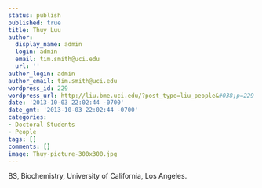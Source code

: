 ```yaml
---
status: publish
published: true
title: Thuy Luu
author:
  display_name: admin
  login: admin
  email: tim.smith@uci.edu
  url: ''
author_login: admin
author_email: tim.smith@uci.edu
wordpress_id: 229
wordpress_url: http://liu.bme.uci.edu/?post_type=liu_people&#038;p=229
date: '2013-10-03 22:02:44 -0700'
date_gmt: '2013-10-03 22:02:44 -0700'
categories:
- Doctoral Students
- People
tags: []
comments: []
image: Thuy-picture-300x300.jpg
---
```

<p>BS, Biochemistry, University of California, Los Angeles.</p>
